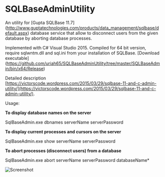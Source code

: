 # SQLBaseAdminUtility

An utility for [Gupta SQLBase 11.7] (http://www.guptatechnologies.com/products/data_management/sqlbase/default.aspx) database service that allow to disconnect users from the given database by aborting database processes.

Implemented with C# Visual Studio 2015. Compiled for 64 bit version, require sqlwntm.dll  and sql.ini from your installation of SQLBase. [Download executable] (https://github.com/uriah65/SQLBaseAdminUtility/tree/master/SQLBaseAdmin/bin/x64/Release)

Detailed description [https://victorscode.wordpress.com/2015/03/29/sqlbase-11-and-c-admin-utility/](https://victorscode.wordpress.com/2015/03/29/sqlbase-11-and-c-admin-utility/).

Usage:







**To display database names on the server**

SqlBaseAdmin.exe  dbnames serverName  serverPassword

**To display current processes and cursors on the server**

SqlBaseAdmin.exe  show  serverName  serverPassword

**To abort processes (disconnect users) from a database**

SqlBaseAdmin.exe  abort   serverName  serverPassword    databaseName*

![Screenshot](https://victorscode.files.wordpress.com/2015/03/abortsnapshot1.png "Screen shot")
